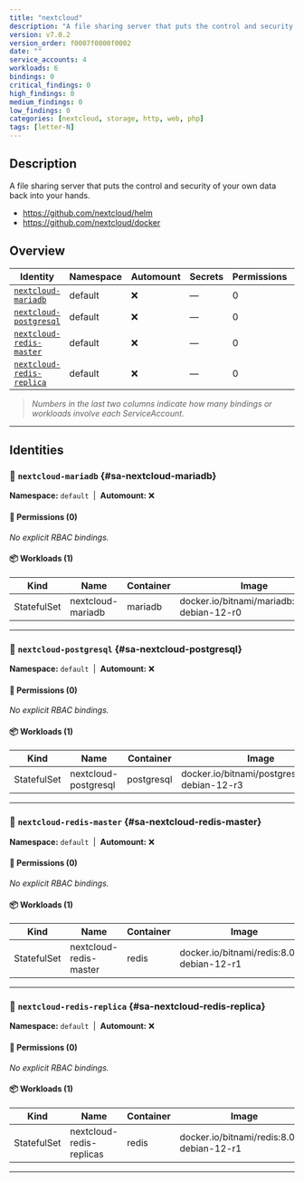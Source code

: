 ```yaml
---
title: "nextcloud"
description: "A file sharing server that puts the control and security of your own data back into your hands."
version: v7.0.2
version_order: f0007f0000f0002
date: ""
service_accounts: 4
workloads: 6
bindings: 0
critical_findings: 0
high_findings: 0
medium_findings: 0
low_findings: 0
categories: [nextcloud, storage, http, web, php]
tags: [letter-N]
---
```


## Description

A file sharing server that puts the control and security of your own data back into your hands.

- https://github.com/nextcloud/helm
- https://github.com/nextcloud/docker

## Overview

| Identity                                                 | Namespace | Automount | Secrets | Permissions | Workloads | Risk |
| -------------------------------------------------------- | --------- | --------- | ------- | ----------- | --------- | ---- |
| [`nextcloud-mariadb`](#sa-nextcloud-mariadb)             | default   | ❌        | —       | 0           | 1         | —    |
| [`nextcloud-postgresql`](#sa-nextcloud-postgresql)       | default   | ❌        | —       | 0           | 1         | —    |
| [`nextcloud-redis-master`](#sa-nextcloud-redis-master)   | default   | ❌        | —       | 0           | 1         | —    |
| [`nextcloud-redis-replica`](#sa-nextcloud-redis-replica) | default   | ❌        | —       | 0           | 1         | —    |

> _Numbers in the last two columns indicate how many bindings or workloads involve each ServiceAccount._

---

## Identities

### 🤖 `nextcloud-mariadb` {#sa-nextcloud-mariadb}

**Namespace:** `default`  |  **Automount:** ❌

#### 🔑 Permissions (0)

_No explicit RBAC bindings._

#### 📦 Workloads (1)

| Kind        | Name              | Container | Image                                         |
| ----------- | ----------------- | --------- | --------------------------------------------- |
| StatefulSet | nextcloud-mariadb | mariadb   | docker.io/bitnami/mariadb:11.4.6-debian-12-r0 |

---

### 🤖 `nextcloud-postgresql` {#sa-nextcloud-postgresql}

**Namespace:** `default`  |  **Automount:** ❌

#### 🔑 Permissions (0)

_No explicit RBAC bindings._

#### 📦 Workloads (1)

| Kind        | Name                 | Container  | Image                                            |
| ----------- | -------------------- | ---------- | ------------------------------------------------ |
| StatefulSet | nextcloud-postgresql | postgresql | docker.io/bitnami/postgresql:17.5.0-debian-12-r3 |

---

### 🤖 `nextcloud-redis-master` {#sa-nextcloud-redis-master}

**Namespace:** `default`  |  **Automount:** ❌

#### 🔑 Permissions (0)

_No explicit RBAC bindings._

#### 📦 Workloads (1)

| Kind        | Name                   | Container | Image                                      |
| ----------- | ---------------------- | --------- | ------------------------------------------ |
| StatefulSet | nextcloud-redis-master | redis     | docker.io/bitnami/redis:8.0.1-debian-12-r1 |

---

### 🤖 `nextcloud-redis-replica` {#sa-nextcloud-redis-replica}

**Namespace:** `default`  |  **Automount:** ❌

#### 🔑 Permissions (0)

_No explicit RBAC bindings._

#### 📦 Workloads (1)

| Kind        | Name                     | Container | Image                                      |
| ----------- | ------------------------ | --------- | ------------------------------------------ |
| StatefulSet | nextcloud-redis-replicas | redis     | docker.io/bitnami/redis:8.0.1-debian-12-r1 |

---
